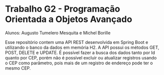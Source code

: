 # Trabalho G2 - Programação Orientada a Objetos Avançado

Alunos: Augusto Tumelero Mesquita e Michel Borille

Esse repositório contem uma API REST desenvolvida em Spring Boot e utilizando o banco da dados em memória H2.
A API possui os métodos GET, POST, DELETE e UPDATE.
É possível fazer a busca dos dados tanto por Id quanto por CEP, porém não é possível excluir ou atualizar registros usando o CEP como parâmetro, pois mais de um registro de endereço pode ter o mesmo CEP.
